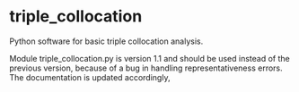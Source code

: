 # triple_collocation
Python software for basic triple collocation analysis.

Module triple_collocation.py is version 1.1 and should be used instead of the previous version, because of a bug in handling representativeness errors. The documentation is updated accordingly,
